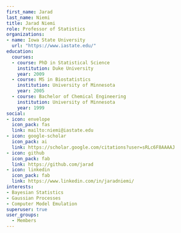 ```yaml
---
first_name: Jarad
last_name: Niemi
title: Jarad Niemi
role: Professor of Statistics
organizations:
- name: Iowa State University
  url: "https://www.iastate.edu/"
education:
  courses:
  - course: PhD in Statistical Science
    institution: Duke University
    year: 2009
  - course: MS in Biostatistics
    institution: University of Minnesota
    year: 2005
  - course: Bachelor of Chemical Engineering
    institution: University of Minnesota
    year: 1999
social:
- icon: envelope
  icon_pack: fas
  link: mailto:niemi@iastate.edu
- icon: google-scholar
  icon_pack: ai
  link: https://scholar.google.com/citations?user=sRLc6F8AAAAJ
- icon: github
  icon_pack: fab
  link: https://github.com/jarad
- icon: linkedin
  icon_pack: fab
  link: https://www.linkedin.com/in/jaradniemi/
interests:
- Bayesian Statistics
- Gaussian Processes
- Computer Model Emulation
superuser: true
user_groups:
  - Members
---
```

